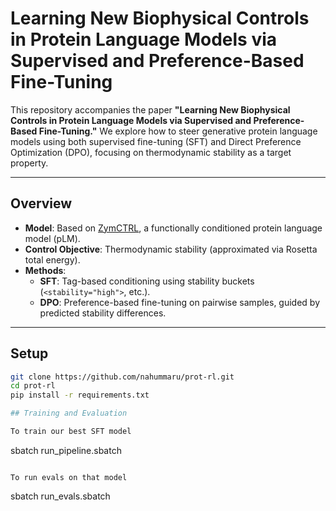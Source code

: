 # Learning New Biophysical Controls in Protein Language Models via Supervised and Preference-Based Fine-Tuning

This repository accompanies the paper **"Learning New Biophysical Controls in Protein Language Models via Supervised and Preference-Based Fine-Tuning."** We explore how to steer generative protein language models using both supervised fine-tuning (SFT) and Direct Preference Optimization (DPO), focusing on thermodynamic stability as a target property.

---

## Overview

- **Model**: Based on [ZymCTRL](https://huggingface.co/AI4PD/ZymCTRL), a functionally conditioned protein language model (pLM).
- **Control Objective**: Thermodynamic stability (approximated via Rosetta total energy).
- **Methods**:
  - **SFT**: Tag-based conditioning using stability buckets (`<stability="high">`, etc.).
  - **DPO**: Preference-based fine-tuning on pairwise samples, guided by predicted stability differences.

---

## Setup

```bash
git clone https://github.com/nahummaru/prot-rl.git
cd prot-rl
pip install -r requirements.txt

## Training and Evaluation

To train our best SFT model
```
sbatch run_pipeline.sbatch
```

To run evals on that model
```
sbatch run_evals.sbatch
```

